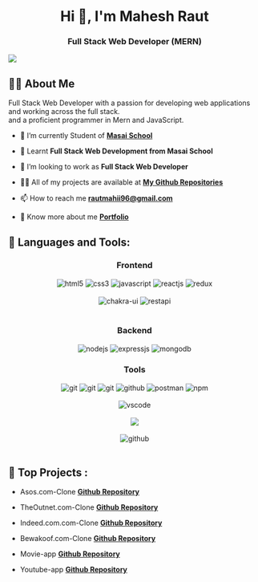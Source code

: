 <h1 align="center">Hi 👋, I'm Mahesh  Raut</h1>
<h3 align="center">Full Stack Web Developer (MERN)</h3>
<img  src="https://wallpapercave.com/wp/wp10167060.jpg"/>


## 🙋‍♂️ About Me


Full Stack Web Developer with a passion for developing web applications and  working across the full stack.<br/> and a proficient programmer in Mern and JavaScript.

- 🔭 I’m currently Student of **[Masai School](https://www.masaischool.com/)**

- 🌱 Learnt **Full Stack Web Development from Masai School**

- 👯 I’m looking to work as **Full Stack Web Developer**

- 👨‍💻 All of my projects are available at **[My Github Repositories](https://github.com/Rautmahi?tab=repositories)**

- 📫 How to reach me **rautmahii96@gmail.com**

- 🔭 Know more about me **[Portfolio](https://rautmahi.github.io/)**


## 🚀 Languages and Tools:
<div align="center">
 
 <div align="center"><h3 align="center">Frontend</h3>
<img src="https://img.shields.io/badge/html5-%23E34F26.svg?style=for-the-badge&logo=html5&logoColor=white" align="center" alt="html5">
<img src = "https://img.shields.io/badge/css3-%231572B6.svg?style=for-the-badge&logo=css3&logoColor=white" align="center" alt="css3">
<img src ="https://img.shields.io/badge/javascript-%23323330.svg?style=for-the-badge&logo=javascript&logoColor=%23F7DF1E" align="center" alt="javascript">
<img src="https://img.shields.io/badge/React-20232A?style=for-the-badge&logo=react&logoColor=61DAFB"  align="center" alt="reactjs" />
<img src="https://img.shields.io/badge/Redux-593D88?style=for-the-badge&logo=redux&logoColor=white"  align="center" alt="redux" />

<br/>
<br/>
  <img src = "https://img.shields.io/badge/chakra ui-%234ED1C5.svg?style=for-the-badge&logo=chakraui&logoColor=white" align="center" alt="chakra-ui"/>
  <img src="https://img.shields.io/badge/rest api-%23000000.svg?style=for-the-badge&logo=flask&logoColor=white" align="center" alt="restapi"/>
  
</div>
 <br/>
  <div align="center"><h3 align="center">Backend</h3> 
<img src="https://img.shields.io/badge/Node.js-339933?style=for-the-badge&logo=nodedotjs&logoColor=white" align="center" alt="nodejs" />
<img src="https://img.shields.io/badge/Express.js-000000?style=for-the-badge&logo=express&logoColor=white" align="center" alt="expressjs"/>
<img src="https://img.shields.io/badge/MongoDB-4EA94B?style=for-the-badge&logo=mongodb&logoColor=white" align="center" alt="mongodb"/>
 </div>
  <div align="center"><h3 align="center">Tools</h3> 
   <img src="https://img.shields.io/badge/netlify-%23000000.svg?style=for-the-badge&logo=netlify&logoColor=#00C7B7" align="center" alt="git"/>
   <img src="https://img.shields.io/badge/vercel-%23000000.svg?style=for-the-badge&logo=vercel&logoColor=whit" align="center" alt="git"/>
   <img src="https://img.shields.io/badge/Git-f44d27?style=for-the-badge&logo=git&logoColor=white"  align="center" alt="git"/>
<img src="https://img.shields.io/badge/GitHub-100000?style=for-the-badge&logo=github&logoColor=white"  align="center" alt="github"/>
<img src ="https://img.shields.io/badge/Postman-FF6C37?style=for-the-badge&logo=postman&logoColor=white" align="center" alt="postman">
<img src = "https://img.shields.io/badge/NPM-%23000000.svg?style=for-the-badge&logo=npm&logoColor=white" align="center" alt="npm">
  
   <br/>
<br/>
    <img src="https://img.shields.io/badge/Visual%20Studio-5C2D91.svg?style=for-the-badge&logo=visual-studio&logoColor=white"  align="center" alt="vscode"/>
 </div>
</div>
<br/>

<div align="center">
 
  <img src="https://github-readme-streak-stats.herokuapp.com/?user=rautmahi&theme=light&hide_border=false" src="github" />
 <br/>
  <br/>
 <img src="https://github-readme-stats.vercel.app/api?username=rautmahi&theme=light&hide_border=false&include_all_commits=false&count_private=false" alt="github" />
 <br/>
 <br/>
<!--  <img src="https://github-readme-stats.vercel.app/api/top-langs/?username=rautmahi&theme=light&hide_border=false&include_all_commits=false&count_private=false&layout=compact" alt="github" /> -->
</div>


## 🚀 Top Projects :

 - Asos.com-Clone  **[Github Repository](https://github.com/agodse21/Asos_clone)**

 - TheOutnet.com-Clone  **[Github Repository](https://github.com/satyamkumarjha2002/The_OutNet_Clone)**
 
 - Indeed.com.com-Clone  **[Github Repository](https://github.com/Chhattoo25/curved-knee-365)**
 
 - Bewakoof.com-Clone  **[Github Repository](https://github.com/Rautmahi/Unit2ProjectBewakoof)**

 - Movie-app  **[Github Repository](https://github.com/Rautmahi/MovieApp2)**

 - Youtube-app **[Github Repository](https://github.com/Rautmahi/ES6--Youtube)**


 
<br/>
<br/>

